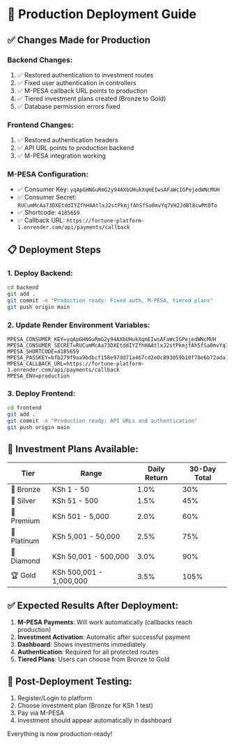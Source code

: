 # 🚀 Production Deployment Guide

## ✅ **Changes Made for Production**

### **Backend Changes:**
1. ✅ Restored authentication to investment routes
2. ✅ Fixed user authentication in controllers
3. ✅ M-PESA callback URL points to production
4. ✅ Tiered investment plans created (Bronze to Gold)
5. ✅ Database permission errors fixed

### **Frontend Changes:**
1. ✅ Restored authentication headers
2. ✅ API URL points to production backend
3. ✅ M-PESA integration working

### **M-PESA Configuration:**
- ✅ Consumer Key: `yqApGHNGuRmG2y94AXbUHukXqmEIwsAFaWcIGPejedWNcMUH`
- ✅ Consumer Secret: `RUCumMcAa73DXEtddIYZfhHAAtlxJ2stPkmjfAhSfSa0mvYq7VH2JdBl8cwMtDTo`
- ✅ Shortcode: `4185659`
- ✅ Callback URL: `https://fortune-platform-1.onrender.com/api/payments/callback`

## 📋 **Deployment Steps**

### **1. Deploy Backend:**
```bash
cd backend
git add .
git commit -m "Production ready: Fixed auth, M-PESA, tiered plans"
git push origin main
```

### **2. Update Render Environment Variables:**
```
MPESA_CONSUMER_KEY=yqApGHNGuRmG2y94AXbUHukXqmEIwsAFaWcIGPejedWNcMUH
MPESA_CONSUMER_SECRET=RUCumMcAa73DXEtddIYZfhHAAtlxJ2stPkmjfAhSfSa0mvYq7VH2JdBl8cwMtDTo
MPESA_SHORTCODE=4185659
MPESA_PASSKEY=bfb279f9aa9bdbcf158e97dd71a467cd2e0c893059b10f78e6b72ada1ed2c919
MPESA_CALLBACK_URL=https://fortune-platform-1.onrender.com/api/payments/callback
MPESA_ENV=production
```

### **3. Deploy Frontend:**
```bash
cd frontend
git add .
git commit -m "Production ready: API URLs and authentication"
git push origin main
```

## 🎯 **Investment Plans Available:**

| Tier | Range | Daily Return | 30-Day Total |
|------|-------|--------------|--------------|
| 🥉 Bronze | KSh 1 - 50 | 1.0% | 30% |
| 🥈 Silver | KSh 51 - 500 | 1.5% | 45% |
| 💎 Premium | KSh 501 - 5,000 | 2.0% | 60% |
| 🏅 Platinum | KSh 5,001 - 50,000 | 2.5% | 75% |
| 💠 Diamond | KSh 50,001 - 500,000 | 3.0% | 90% |
| 🏆 Gold | KSh 500,001 - 1,000,000 | 3.5% | 105% |

## ✅ **Expected Results After Deployment:**

1. **M-PESA Payments**: Will work automatically (callbacks reach production)
2. **Investment Activation**: Automatic after successful payment
3. **Dashboard**: Shows investments immediately
4. **Authentication**: Required for all protected routes
5. **Tiered Plans**: Users can choose from Bronze to Gold

## 🔧 **Post-Deployment Testing:**

1. Register/Login to platform
2. Choose investment plan (Bronze for KSh 1 test)
3. Pay via M-PESA
4. Investment should appear automatically in dashboard

Everything is now production-ready!